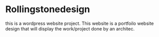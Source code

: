 # Rollingstonedesign
this is a wordpress website project.
This website is a portfoilo website design that will display the work/project done by an architec.

